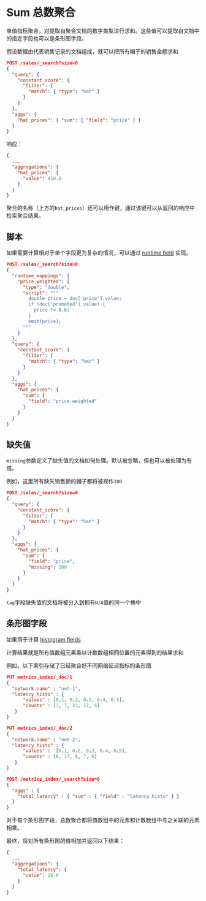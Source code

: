 # Sum 总数聚合
单值指标聚合，对提取自聚合文档的数字类型进行求和。这些值可以提取自文档中的指定字段也可以是条形图字段。

假设数据由代表销售记录的文档组成，就可以把所有帽子的销售金额求和

```json
POST /sales/_search?size=0
{
  "query": {
    "constant_score": {
      "filter": {
        "match": { "type": "hat" }
      }
    }
  },
  "aggs": {
    "hat_prices": { "sum": { "field": "price" } }
  }
}
```

响应：

```json
{
  ...
  "aggregations": {
    "hat_prices": {
      "value": 450.0
    }
  }
}
```

聚合的名称（上方的`hat_prices`）还可以用作键，通过该键可以从返回的响应中检索聚合结果。

## 脚本
如果需要计算相对于单个字段更为复杂的情况，可以通过 [runtime field](https://www.elastic.co/guide/en/elasticsearch/reference/7.15/runtime.html) 实现。

```json
POST /sales/_search?size=0
{
  "runtime_mappings": {
    "price.weighted": {
      "type": "double",
      "script": """
        double price = doc['price'].value;
        if (doc['promoted'].value) {
          price *= 0.8;
        }
        emit(price);
      """
    }
  },
  "query": {
    "constant_score": {
      "filter": {
        "match": { "type": "hat" }
      }
    }
  },
  "aggs": {
    "hat_prices": {
      "sum": {
        "field": "price.weighted"
      }
    }
  }
}
```

## 缺失值
`missing`参数定义了缺失值的文档如何处理。默认被忽略，但也可以被处理为有值。

例如，这里所有缺失销售额的帽子都将被视作`100`

```json
POST /sales/_search?size=0
{
  "query": {
    "constant_score": {
      "filter": {
        "match": { "type": "hat" }
      }
    }
  },
  "aggs": {
    "hat_prices": {
      "sum": {
        "field": "price",
        "missing": 100 
      }
    }
  }
}
```

`tag`字段缺失值的文档将被分入到拥有`N/A`值的同一个桶中

## 条形图字段
如果用于计算 [histogram fields](https://www.elastic.co/guide/en/elasticsearch/reference/7.15/histogram.html)

计算结果就是所有值数组元素乘以计数数组相同位置的元素得到的结果求和

例如，以下索引存储了已经聚合好不同网络延迟指标的条形图

```json
PUT metrics_index/_doc/1
{
  "network.name" : "net-1",
  "latency_histo" : {
      "values" : [0.1, 0.2, 0.3, 0.4, 0.5], 
      "counts" : [3, 7, 23, 12, 6] 
   }
}

PUT metrics_index/_doc/2
{
  "network.name" : "net-2",
  "latency_histo" : {
      "values" :  [0.1, 0.2, 0.3, 0.4, 0.5], 
      "counts" : [8, 17, 8, 7, 6] 
   }
}

POST /metrics_index/_search?size=0
{
  "aggs" : {
    "total_latency" : { "sum" : { "field" : "latency_histo" } }
  }
}
```

对于每个条形图字段，总数聚合都将值数组中的元素和计数数组中与之关联的元素相乘。

最终，将对所有条形图的值相加并返回以下结果：

```json
{
  ...
  "aggregations": {
    "total_latency": {
      "value": 28.8
    }
  }
}
```
